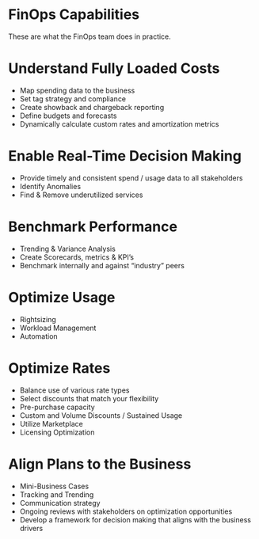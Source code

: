 # FinOps Capabilities

These are what the FinOps team does in practice.

# Understand Fully Loaded Costs
* Map spending data to the business
* Set tag strategy and compliance
* Create showback and chargeback reporting
* Define budgets and forecasts
* Dynamically calculate custom rates and amortization metrics

# Enable Real-Time Decision Making
* Provide timely and consistent spend / usage data to all stakeholders
* Identify Anomalies
* Find & Remove underutilized services

# Benchmark Performance
* Trending & Variance Analysis
* Create Scorecards, metrics & KPI’s
* Benchmark internally and against “industry” peers


# Optimize Usage
* Rightsizing
* Workload Management
* Automation


# Optimize Rates
* Balance use of various rate types
* Select discounts that match your flexibility
* Pre-purchase capacity
* Custom and Volume Discounts / Sustained Usage
* Utilize Marketplace
* Licensing Optimization


# Align Plans to the Business
* Mini-Business Cases
* Tracking and Trending
* Communication strategy
* Ongoing reviews with stakeholders on optimization opportunities
* Develop a framework for decision making that aligns with the business drivers


